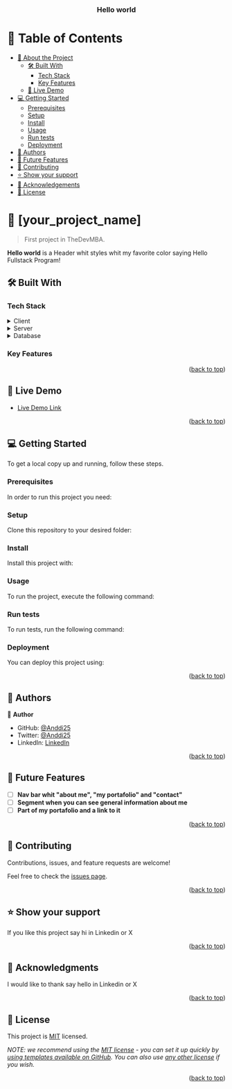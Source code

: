 <a id="readme-top"></a>

<div align="center">
  <h3><b>Hello world</b></h3>
</div>

<!-- TABLE OF CONTENTS -->

# 📗 Table of Contents

- [📖 About the Project](#about-project)
  - [🛠 Built With](#built-with)
    - [Tech Stack](#tech-stack)
    - [Key Features](#key-features)
  - [🚀 Live Demo](#live-demo)
- [💻 Getting Started](#getting-started)
  - [Prerequisites](#prerequisites)
  - [Setup](#setup)
  - [Install](#install)
  - [Usage](#usage)
  - [Run tests](#run-tests)
  - [Deployment](#deployment)
- [👥 Authors](#authors)
- [🔭 Future Features](#future-features)
- [🤝 Contributing](#contributing)
- [⭐️ Show your support](#support)
- [🙏 Acknowledgements](#acknowledgements)
- [📝 License](#license)

<!-- PROJECT DESCRIPTION -->

# 📖 [your_project_name] <a id="about-project"></a>

> First project in TheDevMBA.

**Hello world** is a Header whit styles whit my favorite color saying Hello Fullstack Program! 

## 🛠 Built With <a id="built-with"></a>

### Tech Stack <a id="tech-stack"></a>

<details>
  <summary>Client</summary>
  <ul>
    <li><a href="https://reactjs.org/">React.js</a></li>
  </ul>
</details>

<details>
  <summary>Server</summary>
  <ul>
    <li><a href="https://expressjs.com/">Express.js</a></li>
  </ul>
</details>

<details>
<summary>Database</summary>
  <ul>
    <li><a href="https://www.postgresql.org/">PostgreSQL</a></li>
  </ul>
</details>

<!-- Features -->

### Key Features <a id="key-features"></a>


<p align="right">(<a href="#readme-top">back to top</a>)</p>

## 🚀 Live Demo <a id="live-demo"></a>

- [Live Demo Link](https://google.com)

<p align="right">(<a href="#readme-top">back to top</a>)</p>

## 💻 Getting Started <a id="getting-started"></a>

To get a local copy up and running, follow these steps.

### Prerequisites

In order to run this project you need:

<!--
Example command:

```sh
 gem install rails
```
 -->

### Setup

Clone this repository to your desired folder:

<!--
Example commands:

```sh
  cd my-folder
  git clone git@github.com:myaccount/my-project.git
```
--->

### Install

Install this project with:

<!--
Example command:

```sh
  cd my-project
  gem install
```
--->

### Usage

To run the project, execute the following command:

<!--
Example command:

```sh
  rails server
```
--->

### Run tests

To run tests, run the following command:

<!--
Example command:

```sh
  bin/rails test test/models/article_test.rb
```
--->

### Deployment

You can deploy this project using:

<!--
Example:

```sh

```
 -->

<p align="right">(<a href="#readme-top">back to top</a>)</p>

<!-- AUTHORS -->

## 👥 Authors <a id="authors"></a>

👤 **Author**

- GitHub: [@Anddi25](https://github.com/Anddi25)
- Twitter: [@Anddi25](https://twitter.com/Anddi25)
- LinkedIn: [LinkedIn](https://www.linkedin.com/in/carlos-andrés-martínez-gutiérrez-65009b131/)

<p align="right">(<a href="#readme-top">back to top</a>)</p>

<!-- FUTURE FEATURES -->

## 🔭 Future Features <a id="future-features"></a>

- [ ] **Nav bar whit "about me", "my portafolio" and "contact"**
- [ ] **Segment when you can see general information about me**
- [ ] **Part of my portafolio and a link to it**

<p align="right">(<a href="#readme-top">back to top</a>)</p>

<!-- CONTRIBUTING -->

## 🤝 Contributing <a id="contributing"></a>

Contributions, issues, and feature requests are welcome!

Feel free to check the [issues page](../../issues/).

<p align="right">(<a href="#readme-top">back to top</a>)</p>

<!-- SUPPORT -->

## ⭐️ Show your support <a id="support"></a>

If you like this project say hi in Linkedin or X

<p align="right">(<a href="#readme-top">back to top</a>)</p>

<!-- ACKNOWLEDGEMENTS -->

## 🙏 Acknowledgments <a id="acknowledgements"></a>

I would like to thank say hello in Linkedin or X

<p align="right">(<a href="#readme-top">back to top</a>)</p>

<!-- LICENSE -->

## 📝 License <a id="license"></a>

This project is [MIT](./MIT) licensed.

_NOTE: we recommend using the [MIT license](https://choosealicense.com/licenses/mit/) - you can set it up quickly by [using templates available on GitHub](https://docs.github.com/en/communities/setting-up-your-project-for-healthy-contributions/adding-a-license-to-a-repository). You can also use [any other license](https://choosealicense.com/licenses/) if you wish._

<p align="right">(<a href="#readme-top">back to top</a>)</p>
